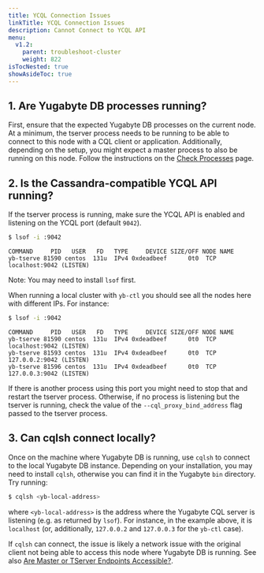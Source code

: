 ```yaml
---
title: YCQL Connection Issues
linkTitle: YCQL Connection Issues
description: Cannot Connect to YCQL API
menu:
  v1.2:
    parent: troubleshoot-cluster
    weight: 822
isTocNested: true
showAsideToc: true
---
```


## 1. Are Yugabyte DB processes running?

First, ensure that the expected Yugabyte DB processes on the current node.
At a minimum, the tserver process needs to be running to be able to connect to this node with a CQL client or application.
Additionally, depending on the setup, you might expect a master process to also be running on this node.
Follow the instructions on the [Check Processes](../../nodes/check-processes/) page.

## 2. Is the Cassandra-compatible YCQL API running?

If the tserver process is running, make sure the YCQL API is enabled and listening on the YCQL port (default `9042`).

```sh
$ lsof -i :9042
```
```
COMMAND     PID   USER   FD   TYPE     DEVICE SIZE/OFF NODE NAME
yb-tserve 81590 centos  131u  IPv4 0xdeadbeef      0t0  TCP localhost:9042 (LISTEN)
```
Note: You may need to install `lsof` first.

When running a local cluster with `yb-ctl` you should see all the nodes here with different IPs. For instance:
```sh
$ lsof -i :9042
```
```
COMMAND     PID   USER   FD   TYPE     DEVICE SIZE/OFF NODE NAME
yb-tserve 81590 centos  131u  IPv4 0xdeadbeef      0t0  TCP localhost:9042 (LISTEN)
yb-tserve 81593 centos  131u  IPv4 0xdeadbeef      0t0  TCP 127.0.0.2:9042 (LISTEN)
yb-tserve 81596 centos  131u  IPv4 0xdeadbeef      0t0  TCP 127.0.0.3:9042 (LISTEN)
```
If there is another process using this port you might need to stop that and restart the tserver process.
Otherwise, if no process is listening but the tserver is running, check the value of the `--cql_proxy_bind_address` flag passed to the 
tserver process.

## 3. Can cqlsh connect locally?

Once on the machine where Yugabyte DB is running, use `cqlsh` to connect to the local Yugabyte DB instance.
Depending on your installation, you may need to install `cqlsh`, otherwise you can find it in the Yugabyte `bin` directory. 
Try running:
```sh
$ cqlsh <yb-local-address>
```
where `<yb-local-address>` is the address where the Yugabyte CQL server is listening (e.g. as returned by `lsof`). For instance, in the example above, it is `localhost` (or, additionally, `127.0.0.2` and `127.0.0.3` for the `yb-ctl` case).

If `cqlsh` can connect, the issue is likely a network issue with the original client not being able to access this node where Yugabyte DB is running. See also [Are Master or TServer Endpoints Accessible?](../../nodes/check-processes#cannot-access-master-or-tserver-endpoints).

